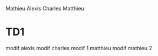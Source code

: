 Mathieu Alexis Charles Matthieu
# TD1

modif alexis
modif charles 
modif 1 matthieu
modif mathieu 2
